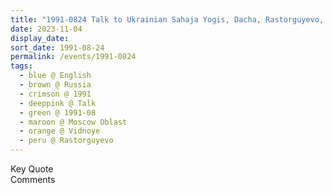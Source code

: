 ```yaml
---
title: "1991-0824 Talk to Ukrainian Sahaja Yogis, Dacha, Rastorguyevo, Vidnoye (28 kms S of Moscow), Moscow Oblast, Russia"
date: 2023-11-04
display_date: 
sort_date: 1991-08-24
permalink: /events/1991-0824
tags:
  - blue @ English
  - brown @ Russia
  - crimson @ 1991
  - deeppink @ Talk
  - green @ 1991-08
  - maroon @ Moscow Oblast
  - orange @ Vidnoye
  - peru @ Rastorguyevo  
---
```


<wave-list>
  <list-title color="green" width="75">Key Quote</list-title>
  <list-item color="BlanchedAlmond"  width="200"></list-item>
  <list-item color="Lavender"></list-item>
  <list-item color="BlanchedAlmond"></list-item>
</wave-list>

<br>

<wave-list>
  <list-title color="green" width="75">Comments</list-title>
  <list-item color="BlanchedAlmond"  width="200"></list-item>
  <list-item color="Lavender"></list-item>
  <list-item color="BlanchedAlmond"></list-item>
</wave-list>